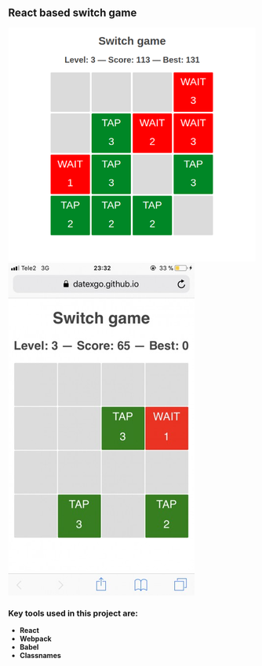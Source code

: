 ## React based switch game
![ScreenShot](/src/images/screen1.png?raw=true) ![ScreenShot](/src/images/screen2.jpg?raw=true)
### Key tools used in this project are:
* **React**
* **Webpack**
* **Babel**
* **Classnames**
